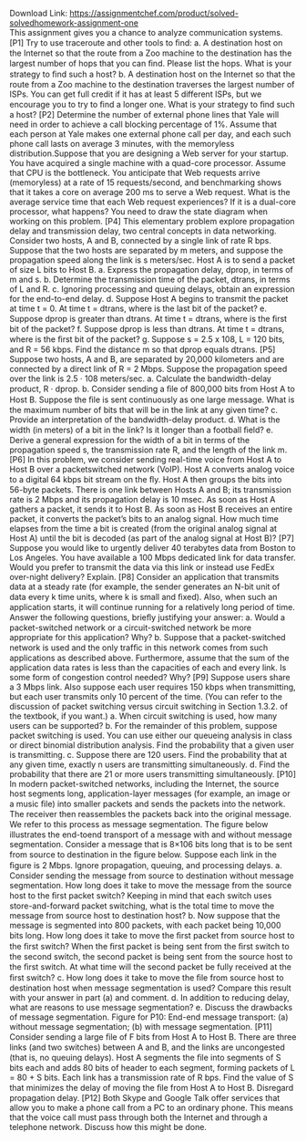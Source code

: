 Download Link: https://assignmentchef.com/product/solved-solvedhomework-assignment-one
<br>
This assignment gives you a chance to analyze communication systems. [P1] Try to use traceroute and other tools to ﬁnd: a. A destination host on the Internet so that the route from a Zoo machine to the destination has the largest number of hops that you can ﬁnd. Please list the hops. What is your strategy to ﬁnd such a host? b. A destination host on the Internet so that the route from a Zoo machine to the destination traverses the largest number of ISPs. You can get full credit if it has at least 5 different ISPs, but we encourage you to try to ﬁnd a longer one. What is your strategy to ﬁnd such a host? [P2] Determine the number of external phone lines that Yale will need in order to achieve a call blocking percentage of 1%. Assume that each person at Yale makes one external phone call per day, and each such phone call lasts on average 3 minutes, with the memoryless distribution.Suppose that you are designing a Web server for your startup. You have acquired a single machine with a quad-core processor. Assume that CPU is the bottleneck. You anticipate that Web requests arrive (memoryless) at a rate of 15 requests/second, and benchmarking shows that it takes a core on average 200 ms to serve a Web request. What is the average service time that each Web request experiences? If it is a dual-core processor, what happens? You need to draw the state diagram when working on this problem. [P4] This elementary problem explore propagation delay and transmission delay, two central concepts in data networking. Consider two hosts, A and B, connected by a single link of rate R bps. Suppose that the two hosts are separated by m meters, and suppose the propagation speed along the link is s meters/sec. Host A is to send a packet of size L bits to Host B. a. Express the propagation delay, dprop, in terms of m and s. b. Determine the transmission time of the packet, dtrans, in terms of L and R. c. Ignoring processing and queuing delays, obtain an expression for the end-to-end delay. d. Suppose Host A begins to transmit the packet at time t = 0. At time t = dtrans, where is the last bit of the packet? e. Suppose dprop is greater than dtrans. At time t = dtrans, where is the ﬁrst bit of the packet? f. Suppose dprop is less than dtrans. At time t = dtrans, where is the ﬁrst bit of the packet? g. Suppose s = 2.5 x 108, L = 120 bits, and R = 56 kbps. Find the distance m so that dprop equals dtrans. [P5] Suppose two hosts, A and B, are separated by 20,000 kilometers and are connected by a direct link of R = 2 Mbps. Suppose the propagation speed over the link is 2.5 · 108 meters/sec. a. Calculate the bandwidth-delay product, R · dprop. b. Consider sending a ﬁle of 800,000 bits from Host A to Host B. Suppose the ﬁle is sent continuously as one large message. What is the maximum number of bits that will be in the link at any given time? c. Provide an interpretation of the bandwidth-delay product. d. What is the width (in meters) of a bit in the link? Is it longer than a football ﬁeld? e. Derive a general expression for the width of a bit in terms of the propagation speed s, the transmission rate R, and the length of the link m.[P6] In this problem, we consider sending real-time voice from Host A to Host B over a packetswitched network (VoIP). Host A converts analog voice to a digital 64 kbps bit stream on the ﬂy. Host A then groups the bits into 56-byte packets. There is one link between Hosts A and B; its transmission rate is 2 Mbps and its propagation delay is 10 msec. As soon as Host A gathers a packet, it sends it to Host B. As soon as Host B receives an entire packet, it converts the packet’s bits to an analog signal. How much time elapses from the time a bit is created (from the original analog signal at Host A) until the bit is decoded (as part of the analog signal at Host B)? [P7] Suppose you would like to urgently deliver 40 terabytes data from Boston to Los Angeles. You have available a 100 Mbps dedicated link for data transfer. Would you prefer to transmit the data via this link or instead use FedEx over-night delivery? Explain. [P8] Consider an application that transmits data at a steady rate (for example, the sender generates an N-bit unit of data every k time units, where k is small and ﬁxed). Also, when such an application starts, it will continue running for a relatively long period of time. Answer the following questions, brieﬂy justifying your answer: a. Would a packet-switched network or a circuit-switched network be more appropriate for this application? Why? b. Suppose that a packet-switched network is used and the only trafﬁc in this network comes from such applications as described above. Furthermore, assume that the sum of the application data rates is less than the capacities of each and every link. Is some form of congestion control needed? Why? [P9] Suppose users share a 3 Mbps link. Also suppose each user requires 150 kbps when transmitting, but each user transmits only 10 percent of the time. (You can refer to the discussion of packet switching versus circuit switching in Section 1.3.2. of the textbook, if you want.) a. When circuit switching is used, how many users can be supported? b. For the remainder of this problem, suppose packet switching is used. You can use either our queueing analysis in class or direct binomial distribution analysis. Find the probability that a given user is transmitting. c. Suppose there are 120 users. Find the probability that at any given time, exactly n users are transmitting simultaneously. d. Find the probability that there are 21 or more users transmitting simultaneously. [P10] In modern packet-switched networks, including the Internet, the source host segments long, application-layer messages (for example, an image or a music ﬁle) into smaller packets and sends the packets into the network. The receiver then reassembles the packets back into the original message. We refer to this process as message segmentation. The ﬁgure below illustrates the end-toend transport of a message with and without message segmentation. Consider a message that is 8×106 bits long that is to be sent from source to destination in the ﬁgure below. Suppose each link in the ﬁgure is 2 Mbps. Ignore propagation, queuing, and processing delays. a. Consider sending the message from source to destination without message segmentation. How long does it take to move the message from the source host to the ﬁrst packet switch? Keeping in mind that each switch uses store-and-forward packet switching, what is the total time to move the message from source host to destination host? b. Now suppose that the message is segmented into 800 packets, with each packet being 10,000 bits long. How long does it take to move the ﬁrst packet from source host to the ﬁrst switch? When the ﬁrst packet is being sent from the ﬁrst switch to the second switch, the second packet is being sent from the source host to the ﬁrst switch. At what time will the second packet be fully received at the ﬁrst switch? c. How long does it take to move the ﬁle from source host to destination host when message segmentation is used? Compare this result with your answer in part (a) and comment. d. In addition to reducing delay, what are reasons to use message segmentation? e. Discuss the drawbacks of message segmentation. Figure for P10: End-end message transport: (a) without message segmentation; (b) with message segmentation. [P11] Consider sending a large ﬁle of F bits from Host A to Host B. There are three links (and two switches) between A and B, and the links are uncongested (that is, no queuing delays). Host A segments the ﬁle into segments of S bits each and adds 80 bits of header to each segment, forming packets of L = 80 + S bits. Each link has a transmission rate of R bps. Find the value of S that minimizes the delay of moving the ﬁle from Host A to Host B. Disregard propagation delay. [P12] Both Skype and Google Talk offer services that allow you to make a phone call from a PC to an ordinary phone. This means that the voice call must pass through both the Internet and through a telephone network. Discuss how this might be done.